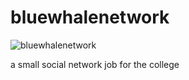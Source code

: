# bluewhalenetwork
![bluewhalenetwork](https://image.flaticon.com/icons/svg/334/334983.svg|width=100)

a small social network job for the college
